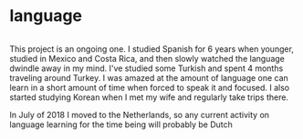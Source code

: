 # language

```scala mdoc:percentages:language
```

This project is an ongoing one. I studied Spanish for 6 years when younger,
studied in Mexico and Costa Rica, and then slowly watched the language dwindle
away in my mind. I've studied some Turkish and spent 4 months traveling around
Turkey. I was amazed at the amount of language one can learn in a short amount
of time when forced to speak it and focused. I also started studying Korean when
I met my wife and regularly take trips there.

In July of 2018 I moved to the Netherlands, so any current activity on language
learning for the time being will probably be Dutch

```scala mdoc:tags:language
```
